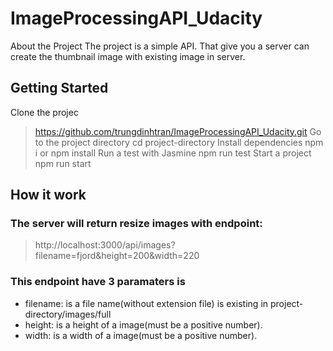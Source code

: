 # ImageProcessingAPI_Udacity
About the Project
The project is a simple API. That give you a server can create the thumbnail image with existing image in server.

## Getting Started
Clone the projec
> https://github.com/trungdinhtran/ImageProcessingAPI_Udacity.git
Go to the project directory
> cd project-directory
Install dependencies
> npm i or npm install
Run a test with Jasmine
> npm run test
Start a project
> npm run start
## How it work
### The server will return resize images with endpoint:
> http://localhost:3000/api/images?filename=fjord&height=200&width=220
### This endpoint have 3 paramaters is
+ filename: is a file name(without extension file) is existing in project-directory/images/full
+ height: is a height of a image(must be a positive number).
+ width: is a width of a image(must be a positive number).
